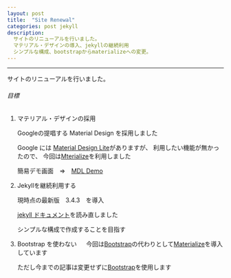 ```yaml
---
layout: post
title:  "Site Renewal"
categories: post jekyll
description:
  サイトのリニューアルを行いました。
  マテリアル・デザインの導入、jekyllの継続利用
  シンプルな構成、bootstrapからmaterializeへの変更。 
---
```


----
サイトのリニューアルを行いました。

###### 目標

  1. マテリアル・デザインの採用

      Googleの提唱する Material Design を採用しました

      Google には [Material Design Lite][mdl]がありますが、
      利用したい機能が無かったので、
      今回は[Mterialize][materialize]を利用しました

      簡易デモ画面　⇒　[MDL Demo][mdl-demo]

  2. Jekyllを継続利用する

      現時点の最新版　3.4.3　を導入

      [jekyll ドキュメント][jekyll-docs]を読み直しました

      シンプルな構成で作成することを目指す

  3. Bootstrap を使わない
    　
      今回は[Bootstrap][bootstrap]の代わりとして[Materialize][materialize]を導入しています

      ただし今までの記事は変更せずに[Bootstrap][bootstrap]を使用します

<br><br><br><br>

[materialize]: http://materializecss.com/
[mdl]: https://getmdl.io/
[jekyll-docs]: https://jekyllrb.com/docs/home
[mdl-demo]: http://koyamatch.com/material-design/001/ 
[bootstrap]: http://getbootstrap.com/